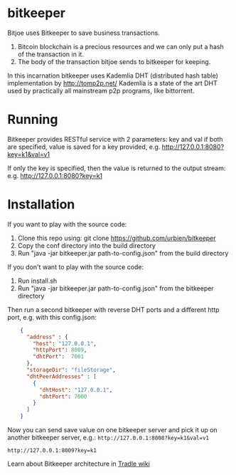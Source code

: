 bitkeeper
=========

Bitjoe uses Bitkeeper to save business transactions. 
1. Bitcoin blockchain is a precious resources and we can only put a hash of the transaction in it. 
2. The body of the transaction bitjoe sends to bitkeeper for keeping.

In this incarnation bitkeeper uses Kademlia DHT (distributed hash table) implementation by http://tomp2p.net/
Kademlia is a state of the art DHT used by practically all mainstream p2p programs, like bittorrent.

Running
========================
Bitkeeper provides RESTful service with 2 parameters:
key and val
if both are specified, value is saved for a key provided, e.g. http://127.0.0.1:8080?key=k1&val=v1

If only the key is specified, then the value is returned to the output stream: e.g. http://127.0.0.1:8080?key=k1

Installation
========================

If you want to play with the source code:

1. Clone this repo using: git clone https://github.com/urbien/bitkeeper
2. Copy the conf directory into the build directory
3. Run "java -jar bitkeeper.jar path-to-config.json" from the build directory

If you don't want to play with the source code:

1. Run install.sh
2. Run "java -jar bitkeeper.jar path-to-config.json" from the bitkeeper directory

Then run a second bitkeeper with reverse DHT ports and a different http port, e.g. with this config.json:

``` json
    {
      "address" : {
        "host": "127.0.0.1",
        "httpPort": 8009,
        "dhtPort":  7001
      },
      "storageDir": "fileStorage",
      "dhtPeerAddresses" : [
        {
          "dhtHost": "127.0.0.1",
          "dhtPort": 7000
        }
      ]
    }
```

Now you can send save value on one bitkeeper server and pick it up on another bitkeeper server, e.g.:
`http://127.0.0.1:8008?key=k1&val=v1`

`http://127.0.0.1:8009?key=k1`


Learn about Bitkeeper architecture in [Tradle wiki](https://github.com/urbien/Tradle/wiki)
